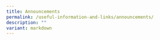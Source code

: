```yaml
---
title: Announcements
permalink: /useful-information-and-links/announcements/
description: ""
variant: markdown
---
```

